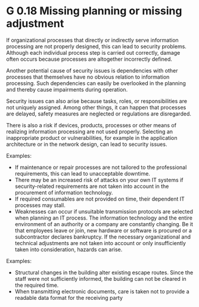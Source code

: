 G 0.18 Missing planning or missing adjustment
==========================================

If organizational processes that directly or indirectly serve information processing are not properly designed, this can lead to security problems. Although each individual process step is carried out correctly, damage often occurs because processes are altogether incorrectly defined.

Another potential cause of security issues is dependencies with other processes that themselves have no obvious relation to information processing. Such dependencies can easily be overlooked in the planning and thereby cause impairments during operation.

Security issues can also arise because tasks, roles, or responsibilities are not uniquely assigned. Among other things, it can happen that processes are delayed, safety measures are neglected or regulations are disregarded.

There is also a risk if devices, products, processes or other means of realizing information processing are not used properly. Selecting an inappropriate product or vulnerabilities, for example in the application architecture or in the network design, can lead to security issues.

Examples:

* If maintenance or repair processes are not tailored to the professional requirements, this can lead to unacceptable downtime.
* There may be an increased risk of attacks on your own IT systems if security-related requirements are not taken into account in the procurement of information technology.
* If required consumables are not provided on time, their dependent IT processes may stall.
* Weaknesses can occur if unsuitable transmission protocols are selected when planning an IT process.
The information technology and the entire environment of an authority or a company are constantly changing. Be it that employees leave or join, new hardware or software is procured or a subcontractor declares bankruptcy. If the necessary organizational and technical adjustments are not taken into account or only insufficiently taken into consideration, hazards can arise.

Examples:

* Structural changes in the building alter existing escape routes. Since the staff were not sufficiently informed, the building can not be cleared in the required time.
* When transmitting electronic documents, care is taken not to provide a readable data format for the receiving party
